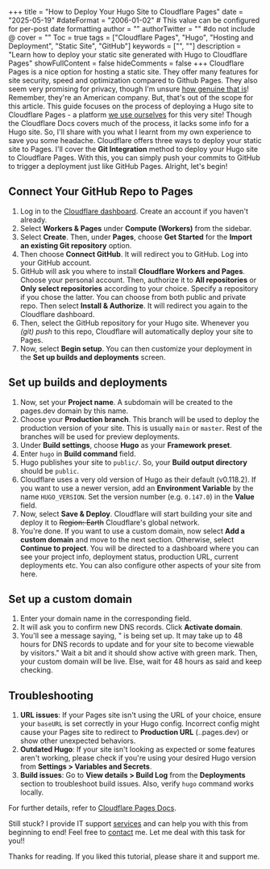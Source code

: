 +++
title = "How to Deploy Your Hugo Site to Cloudflare Pages"
date = "2025-05-19"
#dateFormat = "2006-01-02" # This value can be configured for per-post date formatting
author = ""
authorTwitter = "" #do not include @
cover = ""
Toc = true
tags = ["Cloudflare Pages", "Hugo", "Hosting and Deployment", "Static Site", "GitHub"]
keywords = ["", ""]
description = "Learn how to deploy your static site generated with Hugo to Cloudflare Pages"
showFullContent = false
hideComments = false
+++
Cloudflare Pages is a nice option for hosting a static site. They offer many features for site security, speed and optimization compared to Github Pages. They also seem very promising for privacy, though I'm unsure [how genuine that is](https://www.simpleanalytics.com/blog/why-simple-analytics-is-a-great-alternative-to-cloudflare-web-analytics#privacy)! Remember, they're an American company. But, that's out of the scope for this article. This guide focuses on the process of deploying a Hugo site to Cloudflare Pages - a platform [we use ourselves](https://blog.khalidrafi.me/en/privacy) for this very site! Though the Cloudflare Docs covers much of the process, it lacks some info for a Hugo site. So, I'll share with you what I learnt from my own experience to save you some headache. Cloudflare offers three ways to deploy your static site to Pages. I'll cover the **Git Integration** method to deploy your Hugo site to Cloudflare Pages. With this, you can simply push your commits to GitHub to trigger a deployment just like GitHub Pages. Alright, let's begin!


## Connect Your GitHub Repo to Pages
1. Log in to the [Cloudflare dashboard](https://dash.cloudflare.com/). Create an account if you haven't already.
2. Select **Workers & Pages** under **Compute (Workers)** from the sidebar.
3. Select **Create**. Then, under **Pages**, choose **Get Started** for the **Import an existing Git repository** option.
4. Then choose **Connect GitHub**. It will redirect you to GitHub. Log into your GitHub account.
5. GitHub will ask you where to install **Cloudflare Workers and Pages**. Choose your personal account. Then, authorize it to **All repositories** or **Only select repositories** according to your choice. Specify a repository if you chose the latter. You can choose from both public and private repo. Then select **Install & Authorize**. It will redirect you again to the Cloudflare dashboard.
5. Then, select the GitHub repository for your Hugo site. Whenever you *(git) push* to this repo, Cloudflare will automatically deploy your site to Pages. 
6. Now, select **Begin setup**. You can then customize your deployment in the **Set up builds and deployments** screen.

## Set up builds and deployments
1. Now, set your **Project name**. A subdomain will be created to the pages.dev domain by this name.
2. Choose your **Production branch**. This branch will be used to deploy the production version of your site. This is usually `main` or `master`. Rest of the branches will be used for preview deployments.
3. Under **Build settings**, choose **Hugo** as your **Framework preset**.
4. Enter `hugo` in **Build command** field.
5. Hugo publishes your site to `public/`. So, your **Build output directory** should be `public`.
6. Cloudflare uses a very old version of Hugo as their default (v0.118.2). If you want to use a newer version, add an **Environment Variable** by the name `HUGO_VERSION`. Set the version number (e.g. `0.147.0`) in the **Value** field.
7. Now, select **Save & Deploy**. Cloudflare will start building your site and deploy it to ~~Region: Earth~~ Cloudflare's global network.
8. You're done. If you want to use a custom domain, now select **Add a custom domain** and move to the next section. Otherwise, select **Continue to project**. You will be directed to a dashboard where you can see your project info, deployment status, production URL, current deployments etc. You can also configure other aspects of your site from here. 

## Set up a custom domain
1. Enter your domain name in the corresponding field.
2. It will ask you to confirm new DNS records. Click **Activate domain**.
3. You'll see a message saying, "<your-domain> is being set up. It may take up to 48 hours for DNS records to update and for your site to become viewable by visitors." Wait a bit and it should show active with green mark. Then, your custom domain will be live. Else, wait for 48 hours as said and keep checking.

## Troubleshooting
1. **URL issues**: If your Pages site isn't using the URL of your choice, ensure your `baseURL` is set correctly in your Hugo config. Incorrect config might cause your Pages site to redirect to **Production URL** (<random-hash>.<project-name>.pages.dev) or show other unexpected behaviors.
2. **Outdated Hugo**: If your site isn't looking as expected or some features aren't working, please check if you're using your desired Hugo version from **Settings > Variables and Secrets**. 
3. **Build issues**: Go to **View details > Build Log** from the **Deployments** section to troubleshoot build issues. Also, verify `hugo` command works locally.

For further details, refer to [Cloudflare Pages Docs](https://developers.cloudflare.com/pages).

Still stuck? I provide IT support [services](../services) and can help you with this from beginning to end! Feel free to [contact](../services/#contact) me. Let me deal with this task for you!!

Thanks for reading. If you liked this tutorial, please share it and support me.
